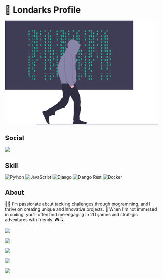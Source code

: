 # 👾 Londarks Profile

<img src="img/logo.svg">

## Social

  <a target='_blank' href="https://linkedin.com/in/londarks/">
        <img src="https://img.shields.io/badge/LinkedIn-0077B5?style=for-the-badge&logo=linkedin&logoColor=white">
  </a>

## Skill
![Python](https://img.shields.io/badge/python-%23323330.svg?style=for-the-badge&logo=python&logoColor=%23F7DF1E)
![JavaScript](https://img.shields.io/badge/javascript-%23323330.svg?style=for-the-badge&logo=javascript&logoColor=%23F7DF1E)
![Django](https://img.shields.io/badge/Django-339933?style=for-the-badge&logo=django&logoColor=white)
![Django Rest](https://img.shields.io/badge/django%20rest-ff1709?style=for-the-badge&logo=django&logoColor=white)
![Docker](https://img.shields.io/badge/Docker-2CA5E0?style=for-the-badge&logo=docker&logoColor=white)


## About


🧠💡 I'm passionate about tackling challenges through programming, and I thrive on creating unique and innovative projects. 🌌 When I'm not immersed in coding, you'll often find me engaging in 2D games and strategic adventures with friends. 🎮🔍


![](https://github-profile-summary-cards.vercel.app/api/cards/profile-details?username=londarks&theme=github_dark)

![](https://github-profile-summary-cards.vercel.app/api/cards/repos-per-language?username=londarks&theme=github_dark)

![](https://github-profile-summary-cards.vercel.app/api/cards/most-commit-language?username=londarks&theme=github_dark)

![](https://github-profile-summary-cards.vercel.app/api/cards/stats?username=londarks&theme=github_dark)

![](https://github-profile-summary-cards.vercel.app/api/cards/productive-time?username=londarks&theme=github_dark)




